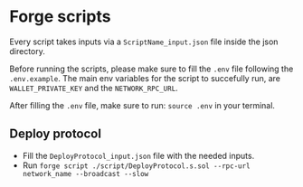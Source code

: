 # Forge scripts

Every script takes inputs via a `ScriptName_input.json` file inside the json directory.

Before running the scripts, please make sure to fill the `.env` file following the `.env.example`. The main env variables for the script to succefully run, are `WALLET_PRIVATE_KEY` and the `NETWORK_RPC_URL`.

After filling the `.env` file, make sure to run: `source .env` in your terminal.

## Deploy protocol

- Fill the `DeployProtocol_input.json` file with the needed inputs.
- Run `forge script ./script/DeployProtocol.s.sol --rpc-url network_name --broadcast --slow`

